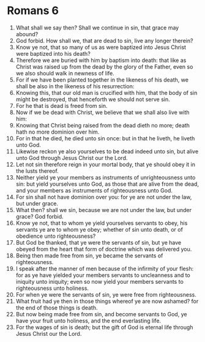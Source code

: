 ﻿# Romans 6
1. What shall we say then? Shall we continue in sin, that grace may abound? 
2. God forbid. How shall we, that are dead to sin, live any longer therein? 
3. Know ye not, that so many of us as were baptized into Jesus Christ were baptized into his death? 
4. Therefore we are buried with him by baptism into death: that like as Christ was raised up from the dead by the glory of the Father, even so we also should walk in newness of life. 
5. For if we have been planted together in the likeness of his death, we shall be also in the likeness of his resurrection: 
6. Knowing this, that our old man is crucified with him, that the body of sin might be destroyed, that henceforth we should not serve sin. 
7. For he that is dead is freed from sin. 
8. Now if we be dead with Christ, we believe that we shall also live with him: 
9. Knowing that Christ being raised from the dead dieth no more; death hath no more dominion over him. 
10. For in that he died, he died unto sin once: but in that he liveth, he liveth unto God. 
11. Likewise reckon ye also yourselves to be dead indeed unto sin, but alive unto God through Jesus Christ our the Lord. 
12. Let not sin therefore reign in your mortal body, that ye should obey it in the lusts thereof. 
13. Neither yield ye your members as instruments of unrighteousness unto sin: but yield yourselves unto God, as those that are alive from the dead, and your members as instruments of righteousness unto God. 
14. For sin shall not have dominion over you: for ye are not under the law, but under grace. 
15. What then? shall we sin, because we are not under the law, but under grace? God forbid. 
16. Know ye not, that to whom ye yield yourselves servants to obey, his servants ye are to whom ye obey; whether of sin unto death, or of obedience unto righteousness? 
17. But God be thanked, that ye were the servants of sin, but ye have obeyed from the heart that form of doctrine which was delivered you. 
18. Being then made free from sin, ye became the servants of righteousness. 
19. I speak after the manner of men because of the infirmity of your flesh: for as ye have yielded your members servants to uncleanness and to iniquity unto iniquity; even so now yield your members servants to righteousness unto holiness. 
20. For when ye were the servants of sin, ye were free from righteousness. 
21. What fruit had ye then in those things whereof ye are now ashamed? for the end of those things is death. 
22. But now being made free from sin, and become servants to God, ye have your fruit unto holiness, and the end everlasting life. 
23. For the wages of sin is death; but the gift of God is eternal life through Jesus Christ our the Lord. 
